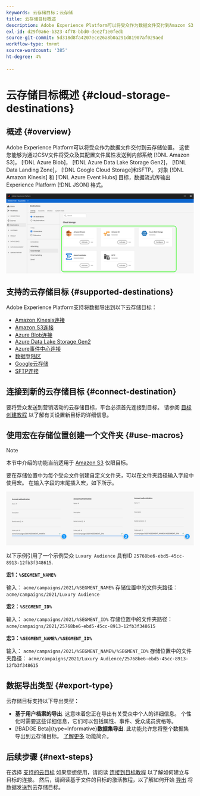 ```yaml
---
keywords: 云存储目标；云存储
title: 云存储目标概述
description: Adobe Experience Platform可以将受众作为数据文件交付到Amazon S3、AWS Kinesis、Azure事件中心或SFTP云存储位置。
exl-id: d29f0a6e-b323-4f78-bbd0-dee2f1e0fedb
source-git-commit: 5d318d8fa4207ece26a8b0a291d81907af029aed
workflow-type: tm+mt
source-wordcount: '385'
ht-degree: 4%

---
```


# 云存储目标概述 {#cloud-storage-destinations}

## 概述 {#overview}

Adobe Experience Platform可以将受众作为数据文件交付到云存储位置。 这使您能够为通过CSV文件将受众及其配置文件属性发送到内部系统 [!DNL Amazon S3]， [!DNL Azure Blob]， [!DNL Azure Data Lake Storage Gen2]， [!DNL Data Landing Zone]， [!DNL Google Cloud Storage]和SFTP。 对象 [!DNL Amazon Kinesis] 和 [!DNL Azure Event Hubs] 目标，数据流式传输出Experience Platform [!DNL JSON] 格式。

![Adobe云存储目标](../../assets/catalog/cloud-storage/cloud-storage-destinations.png)

## 支持的云存储目标 {#supported-destinations}

Adobe Experience Platform支持将数据导出到以下云存储目标：

* [Amazon Kinesis连接](amazon-kinesis.md)
* [Amazon S3连接](amazon-s3.md)
* [Azure Blob连接](azure-blob.md)
* [Azure Data Lake Storage Gen2](adls-gen2.md)
* [Azure事件中心连接](azure-event-hubs.md)
* [数据登陆区](data-landing-zone.md)
* [Google云存储](google-cloud-storage.md)
* [SFTP连接](sftp.md)

## 连接到新的云存储目标 {#connect-destination}

要将受众发送到营销活动的云存储目标，平台必须首先连接到目标。 请参阅 [目标创建教程](../../ui/connect-destination.md) 以了解有关设置新目标的详细信息。


## 使用宏在存储位置创建一个文件夹 {#use-macros}

>[!NOTE]
>
> 本节中介绍的功能当前适用于 [Amazon S3](amazon-s3.md) 仅限目标。

要在存储位置中为每个受众文件创建自定义文件夹，可以在文件夹路径输入字段中使用宏。 在输入字段的末尾插入宏，如下所示。

![如何使用宏在存储中创建文件夹](../../assets/catalog/cloud-storage/workflow/macros-folder-path.png)

以下示例引用了一个示例受众 `Luxury Audience` 具有ID `25768be6-ebd5-45cc-8913-12fb3f348615`.

**宏1：`%SEGMENT_NAME%`**

输入： `acme/campaigns/2021/%SEGMENT_NAME%`
存储位置中的文件夹路径： `acme/campaigns/2021/Luxury Audience`

**宏2：`%SEGMENT_ID%`**

输入： `acme/campaigns/2021/%SEGMENT_ID%`
存储位置中的文件夹路径： `acme/campaigns/2021/25768be6-ebd5-45cc-8913-12fb3f348615`

**宏3：`%SEGMENT_NAME%/%SEGMENT_ID%`**

输入： `acme/campaigns/2021/%SEGMENT_NAME%/%SEGMENT_ID%`
存储位置中的文件夹路径： `acme/campaigns/2021/Luxury Audience/25768be6-ebd5-45cc-8913-12fb3f348615`

## 数据导出类型 {#export-type}

云存储目标支持以下导出类型：
* **基于用户档案的导出**. 这意味着您正在导出有关受众中个人的详细信息。 个性化时需要这些详细信息，它们可以包括属性、事件、受众成员资格等。
* [!BADGE Beta]{type=Informative}**数据集导出**. 此功能允许您将整个数据集导出到云存储目标。 [了解更多](/help/destinations/ui/export-datasets.md) 功能简介。

## 后续步骤 {#next-steps}

在选择 [支持的云目标](#supported-destinations) 如果您想使用，请阅读 [连接到目标教程](/help/destinations/ui/connect-destination.md) 以了解如何建立与目标的连接。 然后，请阅读基于文件的目标的激活教程，以了解如何开始 [导出](/help/destinations/ui/activate-batch-profile-destinations.md) 将数据发送到云存储目标。
